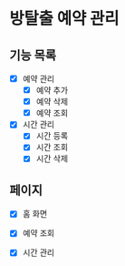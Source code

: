 # 방탈출 예약 관리

## 기능 목록

- [x] 예약 관리
    - [x] 예약 추가
    - [x] 예약 삭제
    - [x] 예약 조회
- [x] 시간 관리
    - [x] 시간 등록
    - [x] 시간 조회
    - [x] 시간 삭제

## 페이지

- [x] 홈 화면
- [x] 예약 조회
- [x] 시간 관리

